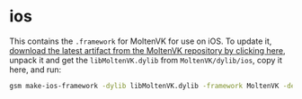 # ios
This contains the `.framework` for MoltenVK for use on iOS. To update it, [download the latest artifact from the MoltenVK repository by clicking here](https://github.com/KhronosGroup/MoltenVK/releases/latest/download/MoltenVK-ios.tar), unpack it and get the `libMoltenVK.dylib` from `MoltenVK/dylib/ios`, copy it here, and run:

```sh
gsm make-ios-framework -dylib libMoltenVK.dylib -framework MoltenVK -developer rcoreilly@me.com -organization goki
```